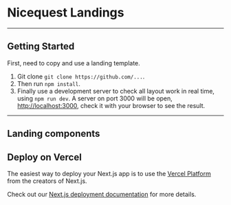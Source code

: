 # Nicequest Landings
---

## Getting Started

First, need to copy and use a landing template.

1.  Git clone `git clone https://github.com/...`.
2.  Then run `npm install`.
3.  Finally use a development server to check all layout work in real time, using `npm run dev`. A server on port 3000 will be open, [http://localhost:3000](http://localhost:3000), check it with your browser to see the result.

---

## Landing components




## Deploy on Vercel

The easiest way to deploy your Next.js app is to use the [Vercel Platform](https://vercel.com/new?utm_medium=default-template&filter=next.js&utm_source=create-next-app&utm_campaign=create-next-app-readme) from the creators of Next.js.

Check out our [Next.js deployment documentation](https://nextjs.org/docs/deployment) for more details.
